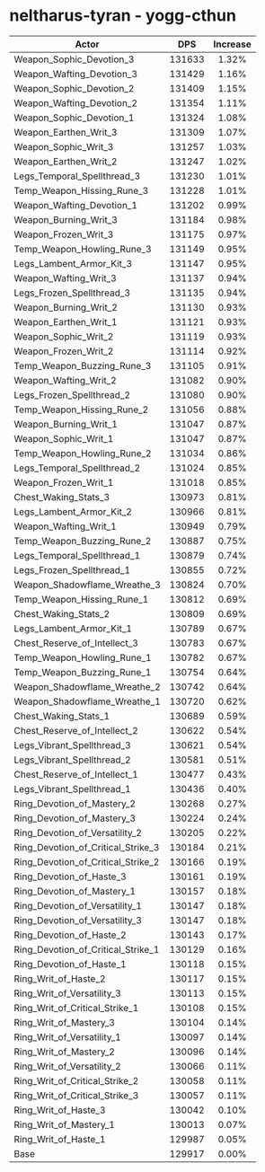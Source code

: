 # neltharus-tyran - yogg-cthun
| Actor | DPS | Increase |
|---|:---:|:---:|
|Weapon_Sophic_Devotion_3|131633|1.32%|
|Weapon_Wafting_Devotion_3|131429|1.16%|
|Weapon_Sophic_Devotion_2|131409|1.15%|
|Weapon_Wafting_Devotion_2|131354|1.11%|
|Weapon_Sophic_Devotion_1|131324|1.08%|
|Weapon_Earthen_Writ_3|131309|1.07%|
|Weapon_Sophic_Writ_3|131257|1.03%|
|Weapon_Earthen_Writ_2|131247|1.02%|
|Legs_Temporal_Spellthread_3|131230|1.01%|
|Temp_Weapon_Hissing_Rune_3|131228|1.01%|
|Weapon_Wafting_Devotion_1|131202|0.99%|
|Weapon_Burning_Writ_3|131184|0.98%|
|Weapon_Frozen_Writ_3|131175|0.97%|
|Temp_Weapon_Howling_Rune_3|131149|0.95%|
|Legs_Lambent_Armor_Kit_3|131147|0.95%|
|Weapon_Wafting_Writ_3|131137|0.94%|
|Legs_Frozen_Spellthread_3|131135|0.94%|
|Weapon_Burning_Writ_2|131130|0.93%|
|Weapon_Earthen_Writ_1|131121|0.93%|
|Weapon_Sophic_Writ_2|131119|0.93%|
|Weapon_Frozen_Writ_2|131114|0.92%|
|Temp_Weapon_Buzzing_Rune_3|131105|0.91%|
|Weapon_Wafting_Writ_2|131082|0.90%|
|Legs_Frozen_Spellthread_2|131080|0.90%|
|Temp_Weapon_Hissing_Rune_2|131056|0.88%|
|Weapon_Burning_Writ_1|131047|0.87%|
|Weapon_Sophic_Writ_1|131047|0.87%|
|Temp_Weapon_Howling_Rune_2|131034|0.86%|
|Legs_Temporal_Spellthread_2|131024|0.85%|
|Weapon_Frozen_Writ_1|131018|0.85%|
|Chest_Waking_Stats_3|130973|0.81%|
|Legs_Lambent_Armor_Kit_2|130966|0.81%|
|Weapon_Wafting_Writ_1|130949|0.79%|
|Temp_Weapon_Buzzing_Rune_2|130887|0.75%|
|Legs_Temporal_Spellthread_1|130879|0.74%|
|Legs_Frozen_Spellthread_1|130855|0.72%|
|Weapon_Shadowflame_Wreathe_3|130824|0.70%|
|Temp_Weapon_Hissing_Rune_1|130812|0.69%|
|Chest_Waking_Stats_2|130809|0.69%|
|Legs_Lambent_Armor_Kit_1|130789|0.67%|
|Chest_Reserve_of_Intellect_3|130783|0.67%|
|Temp_Weapon_Howling_Rune_1|130782|0.67%|
|Temp_Weapon_Buzzing_Rune_1|130754|0.64%|
|Weapon_Shadowflame_Wreathe_2|130742|0.64%|
|Weapon_Shadowflame_Wreathe_1|130720|0.62%|
|Chest_Waking_Stats_1|130689|0.59%|
|Chest_Reserve_of_Intellect_2|130622|0.54%|
|Legs_Vibrant_Spellthread_3|130621|0.54%|
|Legs_Vibrant_Spellthread_2|130581|0.51%|
|Chest_Reserve_of_Intellect_1|130477|0.43%|
|Legs_Vibrant_Spellthread_1|130436|0.40%|
|Ring_Devotion_of_Mastery_2|130268|0.27%|
|Ring_Devotion_of_Mastery_3|130224|0.24%|
|Ring_Devotion_of_Versatility_2|130205|0.22%|
|Ring_Devotion_of_Critical_Strike_3|130184|0.21%|
|Ring_Devotion_of_Critical_Strike_2|130166|0.19%|
|Ring_Devotion_of_Haste_3|130161|0.19%|
|Ring_Devotion_of_Mastery_1|130157|0.18%|
|Ring_Devotion_of_Versatility_1|130147|0.18%|
|Ring_Devotion_of_Versatility_3|130147|0.18%|
|Ring_Devotion_of_Haste_2|130143|0.17%|
|Ring_Devotion_of_Critical_Strike_1|130129|0.16%|
|Ring_Devotion_of_Haste_1|130118|0.15%|
|Ring_Writ_of_Haste_2|130117|0.15%|
|Ring_Writ_of_Versatility_3|130113|0.15%|
|Ring_Writ_of_Critical_Strike_1|130108|0.15%|
|Ring_Writ_of_Mastery_3|130104|0.14%|
|Ring_Writ_of_Versatility_1|130097|0.14%|
|Ring_Writ_of_Mastery_2|130096|0.14%|
|Ring_Writ_of_Versatility_2|130066|0.11%|
|Ring_Writ_of_Critical_Strike_2|130058|0.11%|
|Ring_Writ_of_Critical_Strike_3|130057|0.11%|
|Ring_Writ_of_Haste_3|130042|0.10%|
|Ring_Writ_of_Mastery_1|130013|0.07%|
|Ring_Writ_of_Haste_1|129987|0.05%|
|Base|129917|0.00%|
